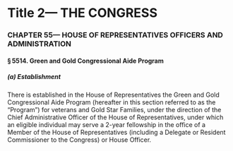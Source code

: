 
# Title 2— THE CONGRESS
### CHAPTER 55— HOUSE OF REPRESENTATIVES OFFICERS AND ADMINISTRATION
#### § 5514. Green and Gold Congressional Aide Program
##### (a) Establishment

There is established in the House of Representatives the Green and Gold Congressional Aide Program (hereafter in this section referred to as the “Program”) for veterans and Gold Star Families, under the direction of the Chief Administrative Officer of the House of Representatives, under which an eligible individual may serve a 2-year fellowship in the office of a Member of the House of Representatives (including a Delegate or Resident Commissioner to the Congress) or House Officer.
